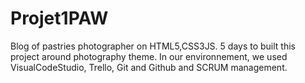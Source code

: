 # Projet1PAW
Blog of pastries photographer on HTML5,CSS3JS. 5 days to built this project around photography theme.
In our environnement, we used VisualCodeStudio, Trello, Git and Github and SCRUM management. 

